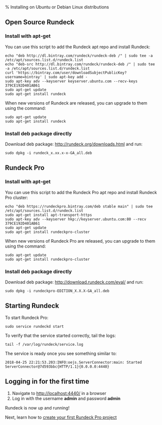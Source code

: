 % Installing on Ubuntu or Debian Linux distributions

## Open Source Rundeck

### Install with apt-get

You can use this script to add the Rundeck apt repo and install Rundeck:

~~~~~~~~~~~~~~~~~~~~~~~~~~~~~~~~~~~~~~~~~~~~~~~~~ {.bash}
echo "deb http://dl.bintray.com/rundeck/rundeck-deb /" | sudo tee -a /etc/apt/sources.list.d/rundeck.list 
echo "deb-src http://dl.bintray.com/rundeck/rundeck-deb /" | sudo tee -a /etc/apt/sources.list.d/rundeck.list
curl 'https://bintray.com/user/downloadSubjectPublicKey?username=bintray' | sudo apt-key add -
sudo apt-key adv --keyserver keyserver.ubuntu.com --recv-keys 379CE192D401AB61
sudo apt-get update
sudo apt-get install rundeck
~~~~~~~~~~~~~~~~~~~~~~~~~~~~~~~~~~~~~~~~~~~~~~~~~

When new versions of Rundeck are released, you can upgrade to them using the command:

~~~~~~~~~~~~~~~~~~~~~~~~~~~~~~~~~~~~~~~~~~~~~~~~~ {.bash}
sudo apt-get update
sudo apt-get install rundeck
~~~~~~~~~~~~~~~~~~~~~~~~~~~~~~~~~~~~~~~~~~~~~~~~~

### Install deb package directly

Download deb package: http://rundeck.org/downloads.html and run:

~~~~~~~~~~~~~~~~~~~~~~~~~~~~~~~~~~~~~~~~~~~~~~~~~ {.bash}
sudo dpkg -i rundeck_x.xx.x-x-GA_all.deb
~~~~~~~~~~~~~~~~~~~~~~~~~~~~~~~~~~~~~~~~~~~~~~~~~

## Rundeck Pro

### Install with apt-get

You can use this script to add the Rundeck Pro apt repo and install Rundeck Pro cluster:

~~~~~~~~~~~~~~~~~~~~~~~~~~~~~~~~~~~~~~~~~~~~~~~~~ {.bash}
echo "deb https://rundeckpro.bintray.com/deb stable main" | sudo tee /etc/apt/sources.list.d/rundeck.list
sudo apt-get install apt-transport-https
sudo apt-key adv --keyserver hkp://keyserver.ubuntu.com:80 --recv 379CE192D401AB61
sudo apt-get update
sudo apt-get install rundeckpro-cluster
~~~~~~~~~~~~~~~~~~~~~~~~~~~~~~~~~~~~~~~~~~~~~~~~~

When new versions of Rundeck Pro are released, you can upgrade to them using the command:

~~~~~~~~~~~~~~~~~~~~~~~~~~~~~~~~~~~~~~~~~~~~~~~~~ {.bash}
sudo apt-get update
sudo apt-get install rundeckpro-cluster
~~~~~~~~~~~~~~~~~~~~~~~~~~~~~~~~~~~~~~~~~~~~~~~~~

### Install deb package directly

Download deb package: http://download.rundeck.com/eval/ and run:

~~~~~~~~~~~~~~~~~~~~~~~~~~~~~~~~~~~~~~~~~~~~~~~~~ {.bash}
sudo dpkg -i rundeckpro-EDITION_X.X.X-GA_all.deb
~~~~~~~~~~~~~~~~~~~~~~~~~~~~~~~~~~~~~~~~~~~~~~~~~

## Starting Rundeck

To start Rundeck Pro:

~~~~~~~~~~~~~~~~~~~~~~~~~~~~~~~~~~~~~~~~~~~~~~~~~ {.bash}
sudo service rundeckd start
~~~~~~~~~~~~~~~~~~~~~~~~~~~~~~~~~~~~~~~~~~~~~~~~~

To verify that the service started correctly, tail the logs:

~~~~~~~~~~~~~~~~~~~~~~~~~~~~~~~~~~~~~~~~~~~~~~~~~ {.bash}
tail -f /var/log/rundeck/service.log
~~~~~~~~~~~~~~~~~~~~~~~~~~~~~~~~~~~~~~~~~~~~~~~~~

The service is ready once you see something similar to:

~~~~~~~~~~~~~~~~~~~~~~~~~~~~~~~~~~~~~~~~~~~~~~~~~ {.bash}
2018-04-25 22:21:53.203:INFO:oejs.ServerConnector:main: Started ServerConnector@7d593bbc{HTTP/1.1}{0.0.0.0:4440}
~~~~~~~~~~~~~~~~~~~~~~~~~~~~~~~~~~~~~~~~~~~~~~~~~

## Logging in for the first time

1. Navigate to [http://localhost:4440/](http://localhost:4440/user/login) in a browser
1. Log in with the username **admin** and password **admin**

Rundeck is now up and running!

Next, learn how to [create your first Rundeck Pro project](../../../manual/getting-started.html#project-setup)
